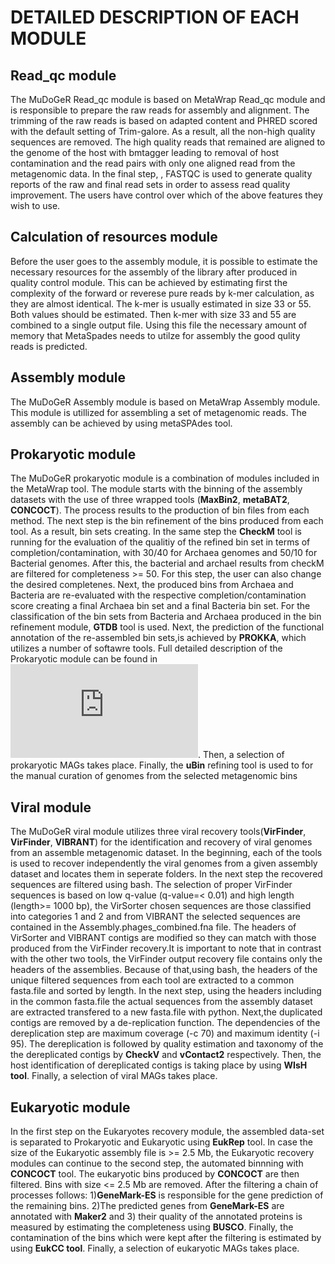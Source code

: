 # DETAILED DESCRIPTION OF EACH MODULE

## Read_qc module

The MuDoGeR Read_qc module is based on MetaWrap Read_qc module and is responsible to prepare the raw reads for assembly and alignment. The trimming of the raw reads is based on adapted content and PHRED scored with the default setting of Trim-galore. As a result, all the non-high quality sequences are removed. The high quality reads that remained are aligned to the genome of the host with bmtagger leading to removal of host contamination and the read pairs with only one aligned read from the metagenomic data. In the final step, , FASTQC is used to generate quality reports of the raw and final read sets in order to assess read quality improvement. The users have control over which of the above features they wish to use.

## Calculation of resources module
Before the user goes to the assembly module, it is possible to estimate the necessary resources for the assembly of the library after produced in quality control module. This can be achieved by estimating first the complexity of the forward or reverese pure reads by k-mer calculation, as they are almost identical. The k-mer is usually estimated in size 33 or 55. Both values should be estimated. Then k-mer with size 33 and 55 are combined to a single  output file. Using this file the necessary amount of memory that MetaSpades needs to utilze for assembly the good qulity reads is predicted.


## Assembly module
The  MuDoGeR Assembly module is based on MetaWrap Assembly module. This module is utillized for assembling a set of metagenomic reads. The assembly can be achieved by using metaSPAdes tool. 

## Prokaryotic module
The MuDoGeR prokaryotic module is a combination of modules included in the MetaWrap tool. The module starts with the binning of the assembly datasets with the use of three wrapped tools (**MaxBin2**, **metaBAT2**, **CONCOCT**). The process results to the production of bin files from each method. The next step is the bin refinement of the bins produced from each tool. As a result, bin sets creating. In the same step the **CheckM** tool is running for the evaluation of the qualitiy of the refined  bin set in terms of completion/contamination, with 30/40 for Archaea genomes and 50/10 for Bacterial genomes. After this, the bacterial and archael results from checkM are filtered for completeness >= 50. For this step, the user can also change the desired completenes. Next, the produced bins from Archaea and Bacteria are re-evaluated with the respective completion/contamination score creating a final Archaea bin set and a final Bacteria bin set. For the classification of the bin sets from Bacteria and Archaea produced in the bin refinement module, **GTDB** tool is used. Next, the prediction of the functional annotation of the re-assembled bin sets,is achieved by **PROKKA**, which utilizes a number of softawre tools. Full detailed description of the Prokaryotic module can be found in ![MetaWrap/Module_descriptions.md](https://github.com/bxlab/metaWRAP/blob/master/Module_descriptions.md). Then, a selection of prokaryotic MAGs takes place. Finally, the **uBin** refining tool is used to for the manual curation of genomes from the selected metagenomic bins 

## Viral module
The MuDoGeR viral module utilizes three viral recovery tools(**VirFinder**, **VirFinder**, **VIBRANT**) for the identification and recovery of viral genomes from an assemble metagenomic dataset. In the beginning, each of the tools is used to recover independently the viral genomes from a given assembly dataset and locates them in seperate folders.  In the next step the recovered sequences are filtered using bash. The selection of proper VirFinder sequences is based on low q-value (q-value=< 0.01) and high length (length>= 1000 bp), the VirSorter chosen sequences are those classified into categories 1 and 2 and from VIBRANT the selected sequences are contained in the Assembly.phages_combined.fna file. The headers of VirSorter and VIBRANT contigs are modified so they can match with those produced from the VirFinder recovery.It is important to note that in contrast with the other two tools, the VirFinder output recovery file contains only the headers of the assemblies. Because of that,using bash, the headers of the unique filtered sequences from each tool are extracted to a common fasta.file and sorted by length. In the next step, using the headers including in the common fasta.file the actual sequences from the assembly dataset are extracted transfered to a new fasta.file with python. Next,the duplicated contigs are removed by a de-replication function. The dependencies of the dereplication step are  maximum coverage (-c 70) and maximum identity (-i 95). The dereplication is followed by quality estimation and taxonomy of the the dereplicated contigs by **CheckV** and **vContact2** respectively. Then, the host identification of dereplicated contigs is taking place by using **WIsH tool**. Finally, a selection of viral  MAGs takes place.

## Eukaryotic module
In the first step on the Eukaryotes recovery module, the assembled data-set is separated to Prokaryotic and Eukaryotic using **EukRep** tool. In case the size of the Eukaryotic assembly file is >= 2.5 Mb, the Eukaryotic recovery modules can continue to the second step, the automated binnning with **CONCOCT** tool. The eukaryotic bins  produced by **CONCOCT** are then filtered. Bins with size <= 2.5 Mb are removed. After the filtering a chain of processes follows: 1)**GeneMark-ES** is responsible for the gene prediction of the remaining bins. 2)The predicted genes from **GeneMark-ES** are annotated with **Maker2** and 3) their quality of the annotated proteins is measured by estimating the completeness using  **BUSCO**. Finally, the contamination of the bins which were kept after the filtering is estimated by using **EukCC tool**. Finally, a selection of eukaryotic MAGs takes place.

